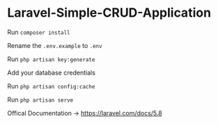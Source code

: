 
# Laravel-Simple-CRUD-Application

Run `composer install`

Rename the `.env.example` to `.env`

Run `php artisan key:generate`

Add your database credentials

Run `php artisan config:cache`

Run `php artisan serve`


Offical Documentation -> https://laravel.com/docs/5.8
